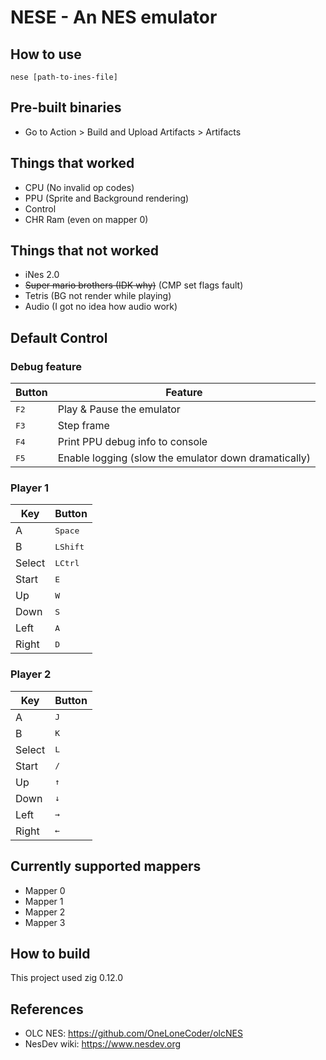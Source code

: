 # NESE - An NES emulator

## How to use

```
nese [path-to-ines-file]
```

## Pre-built binaries

- Go to Action > Build and Upload Artifacts > Artifacts

## Things that worked

- CPU (No invalid op codes)
- PPU (Sprite and Background rendering)
- Control
- CHR Ram (even on mapper 0)

## Things that not worked

- iNes 2.0
- ~~Super mario brothers (IDK why)~~ (CMP set flags fault)
- Tetris (BG not render while playing)
- Audio (I got no idea how audio work)

## Default Control

### Debug feature

| Button        | Feature                                              |
| ------------- | ---------------------------------------------------- |
| <kbd>F2</kbd> | Play & Pause the emulator                            |
| <kbd>F3</kbd> | Step frame                                           |
| <kbd>F4</kbd> | Print PPU debug info to console                      |
| <kbd>F5</kbd> | Enable logging (slow the emulator down dramatically) |

### Player 1

| Key    | Button            |
| ------ | ----------------- |
| A      | <kbd>Space</kbd>  |
| B      | <kbd>LShift</kbd> |
| Select | <kbd>LCtrl</kbd>  |
| Start  | <kbd>E</kbd>      |
| Up     | <kbd>W</kbd>      |
| Down   | <kbd>S</kbd>      |
| Left   | <kbd>A</kbd>      |
| Right  | <kbd>D</kbd>      |

### Player 2

| Key    | Button       |
| ------ | ------------ |
| A      | <kbd>J</kbd> |
| B      | <kbd>K</kbd> |
| Select | <kbd>L</kbd> |
| Start  | <kbd>/</kbd> |
| Up     | <kbd>↑</kbd> |
| Down   | <kbd>↓</kbd> |
| Left   | <kbd>→</kbd> |
| Right  | <kbd>←</kbd> |

## Currently supported mappers

- Mapper 0
- Mapper 1
- Mapper 2
- Mapper 3

## How to build

This project used zig 0.12.0

## References

- OLC NES: https://github.com/OneLoneCoder/olcNES
- NesDev wiki: https://www.nesdev.org
